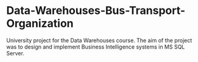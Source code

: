 # Data-Warehouses-Bus-Transport-Organization
University project for the Data Warehouses course. The aim of the project was to design and implement Business Intelligence systems in MS SQL Server.

